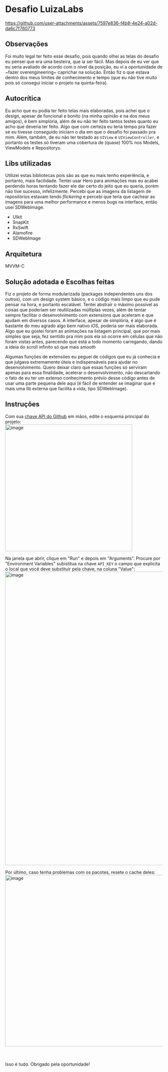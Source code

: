 # Desafio LuizaLabs


https://github.com/user-attachments/assets/7597e836-f4b8-4e24-a02d-da6c7f760773



## Observações
Foi muito legal ter feito esse desafio, pois quando olhei as telas do desafio eu pensei que era uma besteira, que ia ser fácil.
Mas depois de eu ver que eu seria avaliado de acordo com o nível da posição, eu vi a oportunidade de ~fazer overengineering~ caprichar
na solução. Então fiz o que estava dentro dos meus limites de conhecimento e tempo (que eu não tive muito pois só consegui iniciar
o projeto na quinta-feira).

## Autocrítica
Eu acho que eu podia ter feito telas mais elaboradas, pois achei que o design, apesar de funcional e bonito (na minha opinião e na dos meus amigos),
é bem simplória, além de eu não ter feito tantos testes quanto eu acho que deveria ter feito. Algo que com certeza eu teria tempo pra fazer se
eu tivesse conseguido iniciarn o dia em que o desafio foi passado pra mim. Além, também, de eu não ter testado as `UIView` e `UIViewController`,
e portanto os testes só tiveram uma cobertura de (quase) 100% nos Models, ViewModels e Repositorys.

## Libs utilizadas
Utilizei estas bibliotecas pois são as que eu mais tenho experiência, e portanto, mais facilidade.
Tentei usar Hero para animações mas eu acabei perdendo horas tentando fazer ele dar certo do jeito que eu queria,
porém não tive sucesso, infelizmente. Percebi que as imagens da listagem de repositórios estavam tendo _flickering_
e percebi que teria que cachear as imagens para uma melhor performance e menos bugs na interface, então usei SDWebImage.

- UIkit
- SnapKit
- RxSwift
- Alamofire
- SDWebImage

## Arquitetura
MVVM-C

## Solução adotada e Escolhas feitas
Fiz o projeto de forma modularizada (packages independentes uns dos outros), com um design system básico, e o código mais limpo
que eu pude pensar na hora, e portanto escalável. Tentei abstrair o máximo possível as coisas que poderiam ser reutilizadas múltiplas vezes, além de
tentar sempre facilitar o desenvolvimento com extensions que aceleram e que ajudam em diversos casos. A interface, apesar de simplória, é algo que
é bastante do meu agrado algo bem nativo iOS, poderia ser mais elaborada. Algo que eu gostei foram as animações na listagem principal, que por mais simples que seja, fez sentido pra mim pois ela só ocorre em células que não foram vistas antes, parecendo que está a todo momento carregando, dando a ideia do scroll infinito só que mais _smooth_ 

Algumas funções de extensões eu peguei de códigos que eu já conhecia e que julgava extremamente úteis e indispensáveis para ajudar no desenvolvimento.
Quero deixar claro que essas funções só serviram apenas para essa finalidade, acelerar o desenvolvimento, não descartando o fato de eu ter um extenso 
conhecimento prévio desse código antes de usar uma parte pequena dele aqui (é fácil de entender se imaginar que é mais uma lib externa que facilita 
a vida, tipo SDWebImage). 

## Instruções
Com sua [chave API do Github](https://docs.github.com/en/rest?apiVersion=2022-11-28) em mãos, edite o esquema principal do projeto:
<br>
<img width="406" alt="image" src="https://github.com/user-attachments/assets/8ada83c5-f2c7-464f-93f0-306c377143a6">
<br>

Na janela que abrir, clique em "Run" e depois em "Arguments". Procure por "Environment Variables" subistitua na chave `API_KEY` o campo que explicita o local que
você deve substituir pela chave, na coluna "Value":
<br>
<img width="939" alt="image" src="https://github.com/user-attachments/assets/eecbe3c9-d7b9-4f59-85c7-5ec93257e689">
<br>

Por último, caso tenha problemas com os pacotes, resete o cache deles:
<img width="549" alt="image" src="https://github.com/user-attachments/assets/11d5a720-4703-42b0-917e-932544fd9562">
<br>
<br>
<br>

Isso é tudo. Obrigado pela oportunidade!




